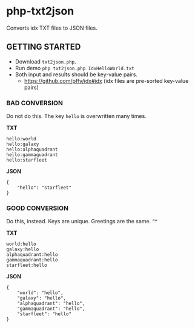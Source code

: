 php-txt2json
============

Converts idx TXT files to JSON files.

## GETTING STARTED

- Download `txt2json.php`.
- Run demo `php txt2json.php IdxHelloWorld.txt`
- Both input and results should be key-value pairs.
  + https://github.com/pffy/idx#idx (idx files are pre-sorted key-value pairs)


### BAD CONVERSION

Do not do this. The key `hello` is overwritten many times.

**TXT**
```
hello:world
hello:galaxy
hello:alphaquadrant
hello:gammaquadrant
hello:starfleet
```

**JSON**
```
{
    "hello": "starfleet"
}
```


### GOOD CONVERSION

Do this, instead. Keys are unique. Greetings are the same. ^^

**TXT**
```
world:hello
galaxy:hello
alphaquadrant:hello
gammaquadrant:hello
starfleet:hello
```

**JSON**
```
{
    "world": "hello",
    "galaxy": "hello",
    "alphaquadrant": "hello",
    "gammaquadrant": "hello",
    "starfleet": "hello"
}
```
